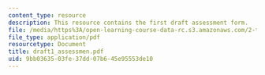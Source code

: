 ```yaml
---
content_type: resource
description: This resource contains the first draft assessment form.
file: /media/https%3A/open-learning-course-data-rc.s3.amazonaws.com/2-tha-undergraduate-thesis-for-course-2-a-january-iap-2007/9bb0363503fe37dd07b645e95553de10_draft1_assessmen.pdf
file_type: application/pdf
resourcetype: Document
title: draft1_assessmen.pdf
uid: 9bb03635-03fe-37dd-07b6-45e95553de10
---
```

